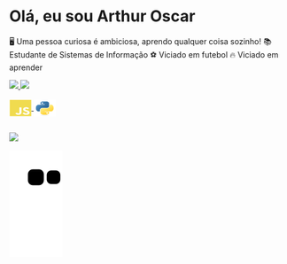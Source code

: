 # Olá, eu sou Arthur Oscar

🖥️ Uma pessoa curiosa é ambiciosa, aprendo qualquer coisa sozinho! 
📚 Estudante de Sistemas de Informação
⚽ Viciado em futebol 
🔥 Viciado em aprender

<div>
  <a href="https://github.com/ArthurOOliveira">
  <img height="180em" src="https://github-readme-stats.vercel.app/api?username=ArthurOOliveira&show_icons=true&theme=dark&include_all_commits=true&count_private=true"/>
  <img height="180em" src="https://github-readme-stats.vercel.app/api/top-langs/?username=ArthurOOliveira&layout=compact&langs_count=7&theme=dark"/>
</div>
<div style="display: inline_block"><br>
  <img align="center" alt="Arthur-Js" height="30" width="40" src="https://raw.githubusercontent.com/devicons/devicon/master/icons/javascript/javascript-plain.svg">
  <img align="center" alt="Arthur-Python" height="30" width="40" src="https://raw.githubusercontent.com/devicons/devicon/master/icons/python/python-original.svg">
  </div>
  
  ##
 
<div> 
  <a href="https://www.linkedin.com/in/arthur-amaral-b4a46520a/" target="_blank"><img src="https://img.shields.io/badge/-LinkedIn-%230077B5?style=for-the-badge&logo=linkedin&logoColor=white" target="_blank"></a> 
 
  ![Snake animation](https://github.com/rafaballerini/rafaballerini/blob/output/github-contribution-grid-snake.svg)
 
</div>


